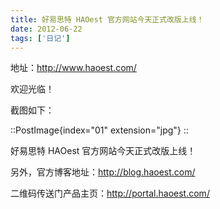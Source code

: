 ```yaml
---
title: 好易思特 HAOest 官方网站今天正式改版上线！
date: 2012-06-22
tags: ['日记']
---
```


地址：http://www.haoest.com/

欢迎光临！

截图如下：

::PostImage{index="01" extension="jpg"}
::

好易思特 HAOest 官方网站今天正式改版上线！

另外，官方博客地址：http://blog.haoest.com/

二维码传送门产品主页：http://portal.haoest.com/
